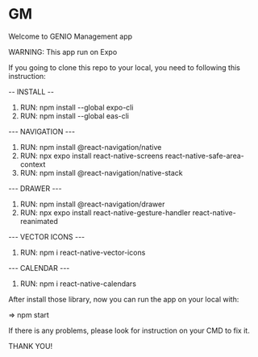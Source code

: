 # GM
Welcome to GENIO Management app

WARNING: This app run on Expo

If you going to clone this repo to your local, you need to following this instruction:

-- INSTALL --
1. RUN: npm install --global expo-cli
2. RUN: npm install --global eas-cli

--- NAVIGATION ---
1. RUN: npm install @react-navigation/native
2. RUN: npx expo install react-native-screens react-native-safe-area-context
3. RUN: npm install @react-navigation/native-stack

--- DRAWER ---
1. RUN: npm install @react-navigation/drawer
2. RUN: npx expo install react-native-gesture-handler react-native-reanimated

--- VECTOR ICONS ---
1. RUN: npm i react-native-vector-icons

--- CALENDAR ---
1. RUN: npm i react-native-calendars

After install those library, now you can run the app on your local with: 

=> npm start

If there is any problems, please look for instruction on your CMD to fix it.

THANK YOU!


